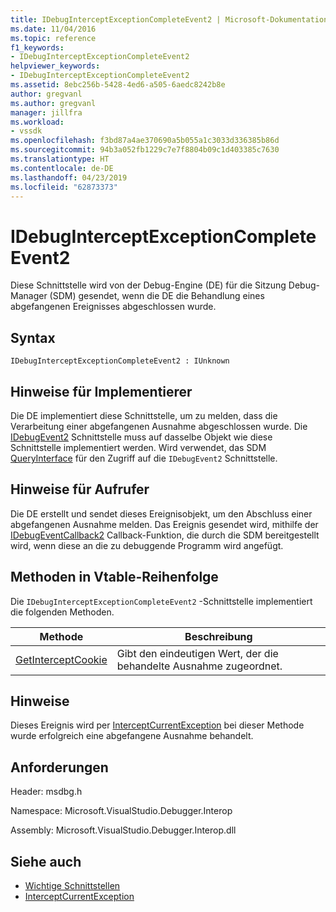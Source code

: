 ```yaml
---
title: IDebugInterceptExceptionCompleteEvent2 | Microsoft-Dokumentation
ms.date: 11/04/2016
ms.topic: reference
f1_keywords:
- IDebugInterceptExceptionCompleteEvent2
helpviewer_keywords:
- IDebugInterceptExceptionCompleteEvent2
ms.assetid: 8ebc256b-5428-4ed6-a505-6aedc8242b8e
author: gregvanl
ms.author: gregvanl
manager: jillfra
ms.workload:
- vssdk
ms.openlocfilehash: f3bd87a4ae370690a5b055a1c3033d336385b86d
ms.sourcegitcommit: 94b3a052fb1229c7e7f8804b09c1d403385c7630
ms.translationtype: HT
ms.contentlocale: de-DE
ms.lasthandoff: 04/23/2019
ms.locfileid: "62873373"
---
```

# <a name="idebuginterceptexceptioncompleteevent2"></a>IDebugInterceptExceptionCompleteEvent2
Diese Schnittstelle wird von der Debug-Engine (DE) für die Sitzung Debug-Manager (SDM) gesendet, wenn die DE die Behandlung eines abgefangenen Ereignisses abgeschlossen wurde.

## <a name="syntax"></a>Syntax

```
IDebugInterceptExceptionCompleteEvent2 : IUnknown
```

## <a name="notes-for-implementers"></a>Hinweise für Implementierer
 Die DE implementiert diese Schnittstelle, um zu melden, dass die Verarbeitung einer abgefangenen Ausnahme abgeschlossen wurde. Die [IDebugEvent2](../../../extensibility/debugger/reference/idebugevent2.md) Schnittstelle muss auf dasselbe Objekt wie diese Schnittstelle implementiert werden. Wird verwendet, das SDM [QueryInterface](/cpp/atl/queryinterface) für den Zugriff auf die `IDebugEvent2` Schnittstelle.

## <a name="notes-for-callers"></a>Hinweise für Aufrufer
 Die DE erstellt und sendet dieses Ereignisobjekt, um den Abschluss einer abgefangenen Ausnahme melden. Das Ereignis gesendet wird, mithilfe der [IDebugEventCallback2](../../../extensibility/debugger/reference/idebugeventcallback2.md) Callback-Funktion, die durch die SDM bereitgestellt wird, wenn diese an die zu debuggende Programm wird angefügt.

## <a name="methods-in-vtable-order"></a>Methoden in Vtable-Reihenfolge
 Die `IDebugInterceptExceptionCompleteEvent2` -Schnittstelle implementiert die folgenden Methoden.

|Methode|Beschreibung|
|------------|-----------------|
|[GetInterceptCookie](../../../extensibility/debugger/reference/idebuginterceptexceptioncompleteevent2-getinterceptcookie.md)|Gibt den eindeutigen Wert, der die behandelte Ausnahme zugeordnet.|

## <a name="remarks"></a>Hinweise
 Dieses Ereignis wird per [InterceptCurrentException](../../../extensibility/debugger/reference/idebugstackframe3-interceptcurrentexception.md) bei dieser Methode wurde erfolgreich eine abgefangene Ausnahme behandelt.

## <a name="requirements"></a>Anforderungen
 Header: msdbg.h

 Namespace: Microsoft.VisualStudio.Debugger.Interop

 Assembly: Microsoft.VisualStudio.Debugger.Interop.dll

## <a name="see-also"></a>Siehe auch
- [Wichtige Schnittstellen](../../../extensibility/debugger/reference/core-interfaces.md)
- [InterceptCurrentException](../../../extensibility/debugger/reference/idebugstackframe3-interceptcurrentexception.md)